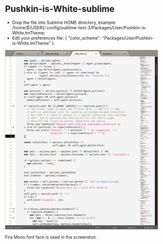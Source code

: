 # Pushkin-is-White-sublime

- Drop the file into Sublime HOME directory, example: /home/${USER}/.config/sublime-text-3/Packages/User/Pushkin-is-White.tmTheme;
- Edit your preferences file: { "color_scheme": "Packages/User/Pushkin-is-White.tmTheme" }.

![](theme-screenshot.png)

Fira Mono font face is used in the screenshot.
